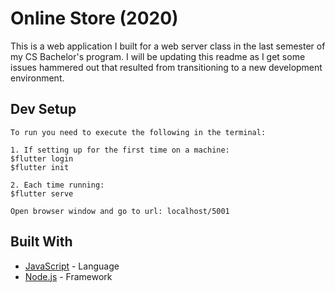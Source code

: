 # Online Store (2020)

This is a web application I built for a web server class in the last semester of my CS Bachelor's program. I will be updating this readme as I get some issues hammered out that resulted from transitioning to a new development environment.

## Dev Setup

```
To run you need to execute the following in the terminal:

1. If setting up for the first time on a machine:
$flutter login
$flutter init

2. Each time running:
$flutter serve

Open browser window and go to url: localhost/5001
```

## Built With

* [JavaScript](https://developer.mozilla.org/en-US/docs/Web/JavaScript) - Language
* [Node.js](https://nodejs.org/en/docs/) - Framework
<br/>
